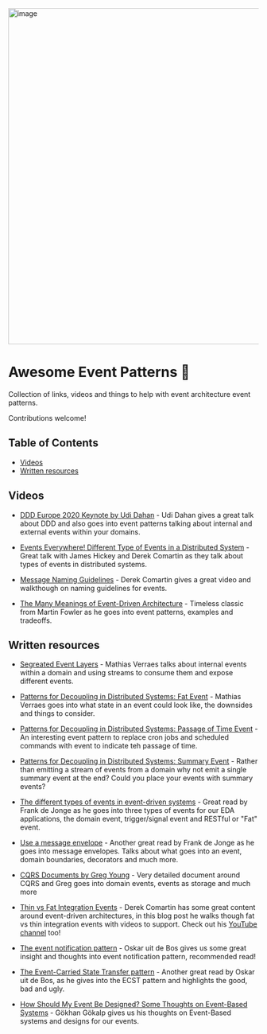<img width="676" alt="image" src="https://user-images.githubusercontent.com/3268013/186894411-e5c1b1dd-dbed-49db-bac4-dbd7c7ab0964.png">


# Awesome Event Patterns 🚀

Collection of links, videos and things to help with event architecture event patterns.

Contributions welcome!

## Table of Contents

- [Videos](#videos)
- [Written resources](#written-resources)

## Videos
- [DDD Europe 2020 Keynote by Udi Dahan](https://www.youtube.com/watch?v=-iuMjjKQnhg&t=2485s) - Udi Dahan gives a great talk about DDD and also goes into event patterns talking about internal and external events within your domains.

- [Events Everywhere! Different Type of Events in a Distributed System](https://www.youtube.com/watch?v=PJPxdl-1ucg) - Great talk with James Hickey and Derek Comartin as they talk about types of events in distributed systems.

- [Message Naming Guidelines](https://www.youtube.com/watch?v=EmtOB2XexJI&t=478s) - Derek Comartin gives a great video and walkthough on naming guidelines for events.

- [The Many Meanings of Event-Driven Architecture](https://www.youtube.com/watch?v=STKCRSUsyP0&t=217s) - Timeless classic from Martin Fowler as he goes into event patterns, examples and tradeoffs.


## Written resources

- [Segreated Event Layers](https://verraes.net/2019/05/patterns-for-decoupling-distsys-segregated-event-layers/) - Mathias Verraes talks about internal events within a domain and using streams to consume them and expose different events.
- [Patterns for Decoupling in Distributed Systems: Fat Event](https://verraes.net/2019/05/patterns-for-decoupling-distsys-fat-event/) - Mathias Verraes goes into what state in an event could look like, the downsides and things to consider.
- [Patterns for Decoupling in Distributed Systems: Passage of Time Event](https://verraes.net/2019/05/patterns-for-decoupling-distsys-passage-of-time-event/) - An interesting event pattern to replace cron jobs and scheduled commands with event to indicate teh passage of time.
- [Patterns for Decoupling in Distributed Systems: Summary Event](https://verraes.net/2019/05/patterns-for-decoupling-distsys-summary-event/) - Rather than emitting a stream of events from a domain why not emit a single summary event at the end? Could you place your events with summary events?

- [The different types of events in event-driven systems](https://blog.frankdejonge.nl/the-different-types-of-events-in-event-driven-systems) - Great read by Frank de Jonge as he goes into three types of events for our EDA applications, the domain event, trigger/signal event and RESTful or "Fat" event.

- [Use a message envelope](https://blog.frankdejonge.nl/use-a-message-envelope/) - Another great read by Frank de Jonge as he goes into message envelopes. Talks about what goes into an event, domain boundaries, decorators and much more.

- [CQRS Documents by Greg Young](https://cqrs.files.wordpress.com/2010/11/cqrs_documents.pdf#page=25) - Very detailed document around CQRS and Greg goes into domain events, events as storage and much more

- [Thin vs Fat Integration Events](https://codeopinion.com/thin-vs-fat-integration-events/) - Derek Comartin has some great content around event-driven architectures, in this blog post he walks though fat vs thin integration events with videos to support. Check out his [YouTube channel](https://www.youtube.com/channel/UC3RKA4vunFAfrfxiJhPEplw) too!

- [The event notification pattern](https://medium.com/geekculture/the-event-notification-pattern-a62d48519107) - Oskar uit de Bos gives us some great insight and thoughts into event notification pattern, recommended read!

- [The Event-Carried State Transfer pattern](https://itnext.io/the-event-carried-state-transfer-pattern-aae49715bb7f) - Another great read by Oskar uit de Bos, as he gives into the ECST pattern and highlights the good, bad and ugly.


- [How Should My Event Be Designed? Some Thoughts on Event-Based Systems](https://www.gokhan-gokalp.com/en/how-should-my-event-be-designed-some-thoughts-on-event-based-systems/) - Gökhan Gökalp gives us his thoughts on Event-Based systems and designs for our events.


